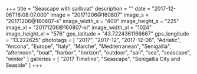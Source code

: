 +++
title = "Seascape with sailboat"
description = ""
date = "2017-12-06T16:08:07.000"
image = "20171206@160807"
image_s = "20171206@160807-s"
image_width_s = "400"
image_height_s = "225"
image_xl = "20171206@160807-xl"
image_width_xl = "1024"
image_height_xl = "576"
gps_latitude = "43.7224361166667"
gps_longitude = "13.222625"
phototags = [ "2017", "2017-12", "2017-12-06", "Adriatic", "Ancona", "Europe", "Italy", "Marche", "Mediterranean", "Senigallia", "afternoon", "boat", "harbor", "horizon", "outdoor", "sail", "sea", "seascape", "winter" ]
galleries = [ "2017 Timeline", "Seascape", "Senigallia City and Seaside" ]
+++
